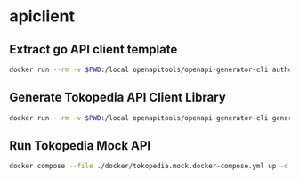 # apiclient

## Extract go API client template

```sh
docker run --rm -v $PWD:/local openapitools/openapi-generator-cli author template -g go -o /local/template/go
```

## Generate Tokopedia API Client Library

```sh
docker run --rm -v $PWD:/local openapitools/openapi-generator-cli generate -i /local/oas/tokopedia.yml -g go -o /local/tokopedia -t /local/template/go-tokopedia --git-host github.com --git-user-id dhimas-sirclo --git-repo-id apiclient --package-name tokopedia --additional-properties=packageName=tokopedia,generateInterfaces=true,enumClassPrefix=true && cd tokopedia && go mod tidy && cd ..
```

## Run Tokopedia Mock API

```sh
docker compose --file ./docker/tokopedia.mock.docker-compose.yml up -d
```
